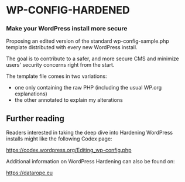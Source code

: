 # WP-CONFIG-HARDENED
### Make your WordPress install more secure

Proposing an edited version of the standard wp-config-sample.php template distributed with every new WordPress install.

The goal is to contribute to a safer, and more secure CMS and minimize users' security concerns right from the start.

The template file comes in two variations:
- one only containing the raw PHP (including the usual WP.org explanations)
- the other annotated to explain my alterations


## Further reading
Readers interested in taking the deep dive into Hardening WordPress installs might like the following Codex page:

https://codex.wordpress.org/Editing_wp-config.php

Additional information on WordPress Hardening can also be found on:

https://datarope.eu

